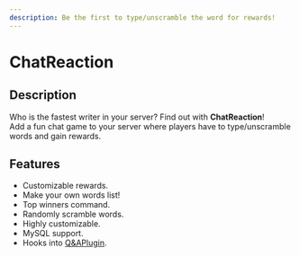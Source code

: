 ```yaml
---
description: Be the first to type/unscramble the word for rewards!
---
```


# ChatReaction

## Description

Who is the fastest writer in your server? Find out with **ChatReaction**!  
Add a fun chat game to your server where players have to type/unscramble words and gain rewards.

## Features

* Customizable rewards.
* Make your own words list!
* Top winners command.
* Randomly scramble words.
* Highly customizable.
* MySQL support.
* Hooks into [Q&APlugin](https://www.spigotmc.org/resources/33640/).





